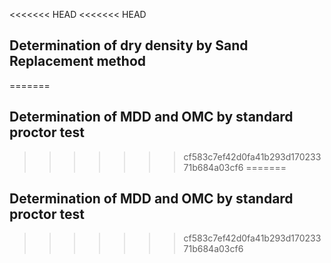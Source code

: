 <<<<<<< HEAD
<<<<<<< HEAD
## Determination of dry density by Sand Replacement method
=======
## Determination of MDD and OMC by standard proctor test
>>>>>>> cf583c7ef42d0fa41b293d17023371b684a03cf6
=======
## Determination of MDD and OMC by standard proctor test
>>>>>>> cf583c7ef42d0fa41b293d17023371b684a03cf6
